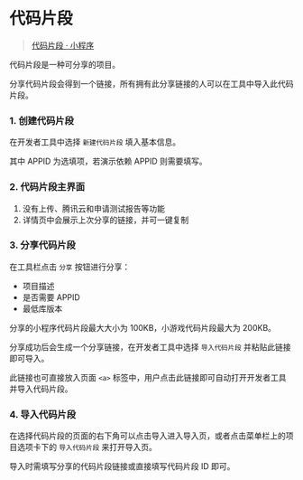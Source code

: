 # 代码片段

> [代码片段 · 小程序](https://developers.weixin.qq.com/miniprogram/dev/devtools/minicode.html)

代码片段是一种可分享的项目。

分享代码片段会得到一个链接，所有拥有此分享链接的人可以在工具中导入此代码片段。

### 1. 创建代码片段

在开发者工具中选择 `新建代码片段` 填入基本信息。

其中 APPID 为选填项，若演示依赖 APPID 则需要填写。

### 2. 代码片段主界面

1. 没有上传、腾讯云和申请测试报告等功能
2. 详情页中会展示上次分享的链接，并可一键复制

### 3. 分享代码片段

在工具栏点击 `分享` 按钮进行分享：

- 项目描述
- 是否需要 APPID
- 最低库版本

分享的小程序代码片段最大大小为 100KB，小游戏代码片段最大为 200KB。

分享成功后会生成一个分享链接，在开发者工具中选择 `导入代码片段` 并粘贴此链接即可导入。

此链接也可直接放入页面 `<a>` 标签中，用户点击此链接即可自动打开开发者工具并导入代码片段。

### 4. 导入代码片段

在选择代码片段的页面的右下角可以点击导入进入导入页，或者点击菜单栏上的项目选项卡下的 `导入代码片段` 来打开导入页。

导入时需填写分享的代码片段链接或直接填写代码片段 ID 即可。
